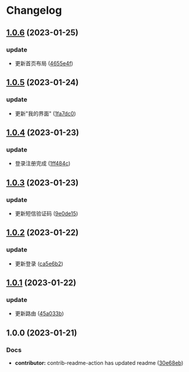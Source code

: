 # Changelog

## [1.0.6](https://github.com/School-of-Website-Engineering/Heimatoutiao/compare/v1.0.5...v1.0.6) (2023-01-25)


### update

* 更新首页布局 ([4655e4f](https://github.com/School-of-Website-Engineering/Heimatoutiao/commit/4655e4f73f26de5914aad4aed6b2ab4d8ad0f472))

## [1.0.5](https://github.com/School-of-Website-Engineering/Heimatoutiao/compare/v1.0.4...v1.0.5) (2023-01-24)


### update

* 更新"我的界面" ([1fa7dc0](https://github.com/School-of-Website-Engineering/Heimatoutiao/commit/1fa7dc09ca1fd4f4479118382b0c1574ac21ed3f))

## [1.0.4](https://github.com/School-of-Website-Engineering/Heimatoutiao/compare/v1.0.3...v1.0.4) (2023-01-23)


### update

* 登录注册完成 ([1ff484c](https://github.com/School-of-Website-Engineering/Heimatoutiao/commit/1ff484ccd3d164bdfd6bd783c7b108ebdc4184f3))

## [1.0.3](https://github.com/School-of-Website-Engineering/Heimatoutiao/compare/v1.0.2...v1.0.3) (2023-01-23)


### update

* 更新短信验证码 ([9e0de15](https://github.com/School-of-Website-Engineering/Heimatoutiao/commit/9e0de1513397c3f808c3274964ee989f9e321ef7))

## [1.0.2](https://github.com/School-of-Website-Engineering/Heimatoutiao/compare/v1.0.1...v1.0.2) (2023-01-22)


### update

* 更新登录 ([ca5e6b2](https://github.com/School-of-Website-Engineering/Heimatoutiao/commit/ca5e6b2e9d096ce6709348b0ac8d5aad952308e1))

## [1.0.1](https://github.com/School-of-Website-Engineering/Heimatoutiao/compare/v1.0.0...v1.0.1) (2023-01-22)


### update

* 更新路由 ([45a033b](https://github.com/School-of-Website-Engineering/Heimatoutiao/commit/45a033be740fc3cc0f1ad0c5ab9732b3ada2866d))

## 1.0.0 (2023-01-21)


### Docs

* **contributor:** contrib-readme-action has updated readme ([30e68eb](https://github.com/School-of-Website-Engineering/Heimatoutiao/commit/30e68eb3046b3c1d4d125eb083e240d0298d61c3))

